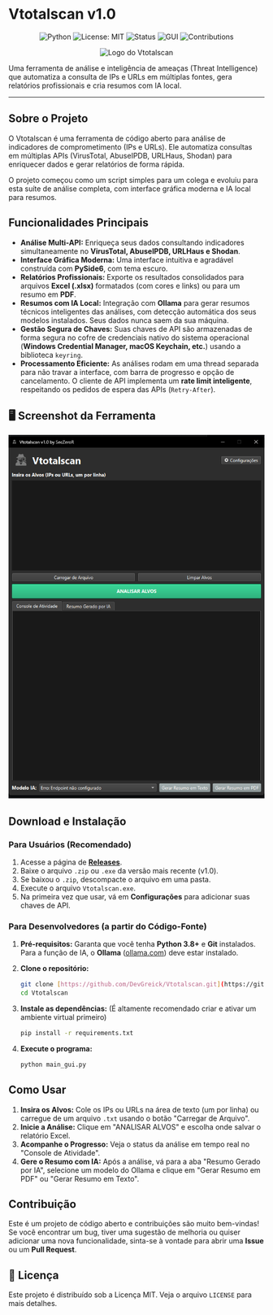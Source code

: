# Vtotalscan v1.0

<div align="center">

![Python](https://img.shields.io/badge/python-3.8+-blue.svg)
![License: MIT](https://img.shields.io/badge/License-MIT-green.svg)
![Status](https://img.shields.io/badge/status-active-success.svg)
![GUI](https://img.shields.io/badge/GUI-PySide6-purple.svg)
![Contributions](https://img.shields.io/badge/contributions-welcome-brightgreen.svg)

</div>

<p align="center">
  <img src="spy2-1.png" alt="Logo do Vtotalscan" width="150">
</p>

Uma ferramenta de análise e inteligência de ameaças (Threat Intelligence) que automatiza a consulta de IPs e URLs em múltiplas fontes, gera relatórios profissionais e cria resumos com IA local.

---

## Sobre o Projeto

O Vtotalscan é uma ferramenta de código aberto para análise de indicadores de comprometimento (IPs e URLs). Ele automatiza consultas em múltiplas APIs (VirusTotal, AbuseIPDB, URLHaus, Shodan) para enriquecer dados e gerar relatórios de forma rápida.

O projeto começou como um script simples para um colega e evoluiu para esta suíte de análise completa, com interface gráfica moderna e IA local para resumos.

## Funcionalidades Principais

* **Análise Multi-API:** Enriqueça seus dados consultando indicadores simultaneamente no **VirusTotal, AbuseIPDB, URLHaus e Shodan**.
* **Interface Gráfica Moderna:** Uma interface intuitiva e agradável construída com **PySide6**, com tema escuro.
* **Relatórios Profissionais:** Exporte os resultados consolidados para arquivos **Excel (.xlsx)** formatados (com cores e links) ou para um resumo em **PDF**.
* **Resumos com IA Local:** Integração com **Ollama** para gerar resumos técnicos inteligentes das análises, com detecção automática dos seus modelos instalados. Seus dados nunca saem da sua máquina.
* **Gestão Segura de Chaves:** Suas chaves de API são armazenadas de forma segura no cofre de credenciais nativo do sistema operacional (**Windows Credential Manager, macOS Keychain, etc.**) usando a biblioteca `keyring`.
* **Processamento Eficiente:** As análises rodam em uma thread separada para não travar a interface, com barra de progresso e opção de cancelamento. O cliente de API implementa um **rate limit inteligente**, respeitando os pedidos de espera das APIs (`Retry-After`).

## 🖥️ Screenshot da Ferramenta

<p align="center">
  <img src="vtotalscan.png" alt="Screenshot da Aplicação">
</p>

## Download e Instalação

### Para Usuários (Recomendado)

1.  Acesse a página de **[Releases](https://github.com/DevGreick/Vtotalscan/releases)**.
2.  Baixe o arquivo `.zip` ou `.exe` da versão mais recente (v1.0).
3.  Se baixou o `.zip`, descompacte o arquivo em uma pasta.
4.  Execute o arquivo `Vtotalscan.exe`.
5.  Na primeira vez que usar, vá em **Configurações** para adicionar suas chaves de API.

### Para Desenvolvedores (a partir do Código-Fonte)

1.  **Pré-requisitos:** Garanta que você tenha **Python 3.8+** e **Git** instalados. Para a função de IA, o **Ollama** ([ollama.com](https://ollama.com)) deve estar instalado.

2.  **Clone o repositório:**
    ```bash
    git clone [https://github.com/DevGreick/Vtotalscan.git](https://github.com/DevGreick/Vtotalscan.git)
    cd Vtotalscan
    ```

3.  **Instale as dependências:**
    (É altamente recomendado criar e ativar um ambiente virtual primeiro)
    ```bash
    pip install -r requirements.txt
    ```

4.  **Execute o programa:**
    ```bash
    python main_gui.py
    ```

## Como Usar

1.  **Insira os Alvos:** Cole os IPs ou URLs na área de texto (um por linha) ou carregue de um arquivo `.txt` usando o botão "Carregar de Arquivo".
2.  **Inicie a Análise:** Clique em "ANALISAR ALVOS" e escolha onde salvar o relatório Excel.
3.  **Acompanhe o Progresso:** Veja o status da análise em tempo real no "Console de Atividade".
4.  **Gere o Resumo com IA:** Após a análise, vá para a aba "Resumo Gerado por IA", selecione um modelo do Ollama e clique em "Gerar Resumo em PDF" ou "Gerar Resumo em Texto".

## Contribuição

Este é um projeto de código aberto e contribuições são muito bem-vindas! Se você encontrar um bug, tiver uma sugestão de melhoria ou quiser adicionar uma nova funcionalidade, sinta-se à vontade para abrir uma **Issue** ou um **Pull Request**.

## 📄 Licença

Este projeto é distribuído sob a Licença MIT. Veja o arquivo `LICENSE` para mais detalhes.
